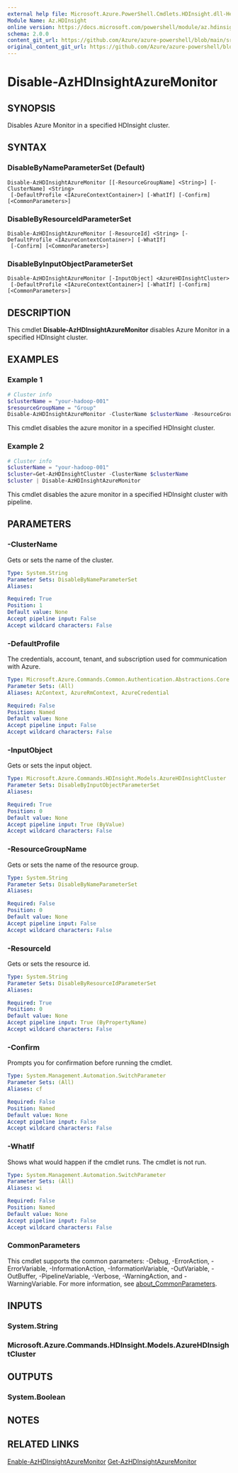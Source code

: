 ```yaml
---
external help file: Microsoft.Azure.PowerShell.Cmdlets.HDInsight.dll-Help.xml
Module Name: Az.HDInsight
online version: https://docs.microsoft.com/powershell/module/az.hdinsight/disable-azhdinsightazuremonitor
schema: 2.0.0
content_git_url: https://github.com/Azure/azure-powershell/blob/main/src/HDInsight/HDInsight/help/Disable-AzHDInsightAzureMonitor.md
original_content_git_url: https://github.com/Azure/azure-powershell/blob/main/src/HDInsight/HDInsight/help/Disable-AzHDInsightAzureMonitor.md
---
```


# Disable-AzHDInsightAzureMonitor

## SYNOPSIS
Disables Azure Monitor in a specified HDInsight cluster.

## SYNTAX

### DisableByNameParameterSet (Default)
```
Disable-AzHDInsightAzureMonitor [[-ResourceGroupName] <String>] [-ClusterName] <String>
 [-DefaultProfile <IAzureContextContainer>] [-WhatIf] [-Confirm] [<CommonParameters>]
```

### DisableByResourceIdParameterSet
```
Disable-AzHDInsightAzureMonitor [-ResourceId] <String> [-DefaultProfile <IAzureContextContainer>] [-WhatIf]
 [-Confirm] [<CommonParameters>]
```

### DisableByInputObjectParameterSet
```
Disable-AzHDInsightAzureMonitor [-InputObject] <AzureHDInsightCluster>
 [-DefaultProfile <IAzureContextContainer>] [-WhatIf] [-Confirm] [<CommonParameters>]
```

## DESCRIPTION
This cmdlet **Disable-AzHDInsightAzureMonitor** disables Azure Monitor in a specified HDInsight cluster.

## EXAMPLES

### Example 1
```powershell
# Cluster info
$clusterName = "your-hadoop-001"
$resourceGroupName = "Group"
Disable-AzHDInsightAzureMonitor -ClusterName $clusterName -ResourceGroup $resourceGroupName
```

This cmdlet disables the azure monitor in a specified HDInsight cluster.

### Example 2
```powershell
# Cluster info
$clusterName = "your-hadoop-001"
$cluster=Get-AzHDInsightCluster -ClusterName $clusterName
$cluster | Disable-AzHDInsightAzureMonitor
```

This cmdlet disables the azure monitor in a specified HDInsight cluster with pipeline.

## PARAMETERS

### -ClusterName
Gets or sets the name of the cluster.

```yaml
Type: System.String
Parameter Sets: DisableByNameParameterSet
Aliases:

Required: True
Position: 1
Default value: None
Accept pipeline input: False
Accept wildcard characters: False
```

### -DefaultProfile
The credentials, account, tenant, and subscription used for communication with Azure.

```yaml
Type: Microsoft.Azure.Commands.Common.Authentication.Abstractions.Core.IAzureContextContainer
Parameter Sets: (All)
Aliases: AzContext, AzureRmContext, AzureCredential

Required: False
Position: Named
Default value: None
Accept pipeline input: False
Accept wildcard characters: False
```

### -InputObject
Gets or sets the input object.

```yaml
Type: Microsoft.Azure.Commands.HDInsight.Models.AzureHDInsightCluster
Parameter Sets: DisableByInputObjectParameterSet
Aliases:

Required: True
Position: 0
Default value: None
Accept pipeline input: True (ByValue)
Accept wildcard characters: False
```

### -ResourceGroupName
Gets or sets the name of the resource group.

```yaml
Type: System.String
Parameter Sets: DisableByNameParameterSet
Aliases:

Required: False
Position: 0
Default value: None
Accept pipeline input: False
Accept wildcard characters: False
```

### -ResourceId
Gets or sets the resource id.

```yaml
Type: System.String
Parameter Sets: DisableByResourceIdParameterSet
Aliases:

Required: True
Position: 0
Default value: None
Accept pipeline input: True (ByPropertyName)
Accept wildcard characters: False
```

### -Confirm
Prompts you for confirmation before running the cmdlet.

```yaml
Type: System.Management.Automation.SwitchParameter
Parameter Sets: (All)
Aliases: cf

Required: False
Position: Named
Default value: None
Accept pipeline input: False
Accept wildcard characters: False
```

### -WhatIf
Shows what would happen if the cmdlet runs.
The cmdlet is not run.

```yaml
Type: System.Management.Automation.SwitchParameter
Parameter Sets: (All)
Aliases: wi

Required: False
Position: Named
Default value: None
Accept pipeline input: False
Accept wildcard characters: False
```

### CommonParameters
This cmdlet supports the common parameters: -Debug, -ErrorAction, -ErrorVariable, -InformationAction, -InformationVariable, -OutVariable, -OutBuffer, -PipelineVariable, -Verbose, -WarningAction, and -WarningVariable. For more information, see [about_CommonParameters](http://go.microsoft.com/fwlink/?LinkID=113216).

## INPUTS

### System.String

### Microsoft.Azure.Commands.HDInsight.Models.AzureHDInsightCluster

## OUTPUTS

### System.Boolean

## NOTES

## RELATED LINKS

[Enable-AzHDInsightAzureMonitor](./Enable-AzHDInsightAzureMonitor.md)
[Get-AzHDInsightAzureMonitor](./Get-AzHDInsightAzureMonitor.md)
